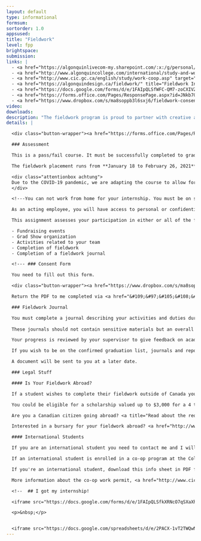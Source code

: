 ```yaml
---
layout: default
type: informational
formsum:
sortorder: 1.0
appsused:
title: "Fieldwork"
level: fpp
brightspace: 
submission:
links: |
  - <a href="https://algonquinlivecom-my.sharepoint.com/:x:/g/personal/paradia_algonquincollege_com/Ea7gnU-aDaNBnluYTBTyCCMBGdH6Ai8EYDFGJHSdIuElqg?e=d3j5EJ" target="_blank" title="Activity Log Spreadsheet">Activity Log Spreadsheet</a>
  - <a href="http://www.algonquincollege.com/international/study-and-work-abroad-2018/placement-abroad/" target="_blank" title="Fieldwork Abroad?">Fieldwork Abroad?</a>
  - <a href="http://www.cic.gc.ca/english/study/work-coop.asp" target="_blank" title="Fieldwork Info for Employers">Internation Student Work Permit</a>
  - <a href="https://algonquindesign.ca/fieldwork/" title="Fieldwork Info for Employers" target="_blank">Fieldwork Info for Employers</a>
  - <a href="https://docs.google.com/forms/d/e/1FAIpQLSfWFC-QM7-zoCXIVZZcprjPr9TaHt9B_ZlixE3Krz9-QVaxbA/viewform" title="Employers Fieldwork Request" target="_blank">Employers Fieldwork Request</a>
  - <a href="https://forms.office.com/Pages/ResponsePage.aspx?id=JNkb7GoKqUqqicmAMWwESfjne9J-c6VKlt4hDsO6Z5ZURUU5WFowU1MxVTdLQzNQVUc0NzVRTEpLWS4u" title="Form: I Got My Fieldwork!" target="_blank">I Got My Fieldwork!</a>
  - <a href="https://www.dropbox.com/s/ma8soppb3l6sxj6/fieldwork-consent-form-2020.pdf.zip?dl=1" title="Fieldwork Consent Form">Fieldwork Consent Form PDF</a>
video: 
downloads:
description: "The fieldwork program is proud to partner with creative agencies in Canada's National Capital Region and around the world. The goal of our fieldwork program is to initiate our students to the professional practice of graphic design in a safe, stimulating and productive workplace."
details: |

  <div class="button-wrapper"><a href="https://forms.office.com/Pages/ResponsePage.aspx?id=JNkb7GoKqUqqicmAMWwESfjne9J-c6VKlt4hDsO6Z5ZURE9IRExJVFZaWFJSUUJZM09XQTdRUEJVMC4u" title="I Got My Fieldwork" target="_blank" class="button">I Got My Fieldwork</a></div>

  ### Assessment

  This is a pass/fail course. It must be successfully completed to graduate from the Graphic Design program.

  The fieldwork placement runs from **January 18 to February 26, 2021**. You need to complete a minimum of 120 hours during the 6 week period. Students are expected to work the same hours as other employees.

  <div class="attentionbox achtung">
  Due to the COVID-19 pandemic, we are adapting the course to allow for a reduced number of 120 hours for Fieldwork. Remote work is permitted and encouraged, where appropriate for health reasons. You can also do freelance work, which was not normally an option.
  </div>

  <!---You can not work from home for your internship. You must be on site at your employer's place of business and be supervised.--->

  As an acting employee, you will have access to personal or confidential information about the firms and clients they are working with. You must recognize the importance of maintaining confidentiality. Failure to do so constitutes a serious breach of ethics which may result in expulsion from the placement. This would incur an 'incomplete' grade, which would mean you would need to repeat this course the next year.

  This assignment assesses your participation in either or all of the following:

  - Fundraising events
  - Grad Show organization
  - Activities related to your team
  - Completion of fieldwork
  - Completion of a fieldwork journal

  <!--- ### Consent Form

  You need to fill out this form.

  <div class="button-wrapper"><a href="https://www.dropbox.com/s/ma8soppb3l6sxj6/fieldwork-consent-form-2020.pdf.zip?dl=1" title="Fieldwork Consent Form" target="_blank" class="button">Download Consent Form</a></div>

  Return the PDF to me completed via <a href="&#109;&#97;&#105;&#108;&#116;&#111;&#58;&#112;&#97;&#114;&#97;&#100;&#105;&#97;&#64;&#97;&#108;&#103;&#111;&#110;&#113;&#117;&#105;&#110;&#99;&#111;&#108;&#108;&#101;&#103;&#101;&#46;&#99;&#111;&#109;">e-mail</a>. --->

  ### Fieldwork Journal

  You must complete a journal describing your activities and duties during fieldwork.
  
  These journals should not contain sensitive materials but an overall log of type of work done at your place of work.

  Your progress is reviewed by your supervisor to give feedback on academic performance, attendance and attitude. The program coordinator(s) may visit each workplace site during the six weeks to discuss the student’s progress with the employer, or discuss progress through a telephone conversation.

  If you wish to be on the confirmed graduation list, journals and reports must be submitted no later than two days before the conclusion of the placement.

  A document will be sent to you at a later date.

  ### Legal Stuff

  #### Is Your Fieldwork Abroad?

  If a student wishes to complete their fieldwork outside of Canada you should contact the Centre for International Studies here at the college for information about studies outside of Canada. Go to the link Apply for Funding&nbsp;to get additional information about study or work internationally.

  You could be eligible for a scholarship valued up to $3,000 for a 4 to 8 week placement.

  Are you a Canadian citizen going abroad? <a title="Read about the requirements" href="https://www.algonquincollege.com/international/" target="_blank" rel="noopener">Read about the requirements</a>.

  Interested in a bursary for your fieldwork abroad? <a href="http://www.algonquincollege.com/international/study-and-work-abroad-2018/placement-abroad/" target="_blank">Read more...</a>

  #### International Students

  If you are an international student you need to contact me and I will supply you with a required letter that you have to have signed by me to enable your eligibility to work in Canada for the required 6 weeks of placement in order for you to graduate.

  If an international student is enrolled in a co-op program at the College, the Cooperative Education office will assist the student in obtaining a work permit.

  If you're an international student, download this info sheet in PDF format from the downloads link.

  More information about the co-op work permit, <a href="http://www.cic.gc.ca/english/study/work-coop.asp" target="_blank">is found here</a>

  <!--  ## I got my internship!

  <iframe src="https://docs.google.com/forms/d/e/1FAIpQLSfkXRNcO7qSXaXhlLhSeFpLZpcqgHMiG_j5Pwi-_2z1dA_yeQ/viewform?embedded=true" width="760" height="1200">Loading...</iframe>

  <p>&nbsp;</p>


  <iframe src="https://docs.google.com/spreadsheets/d/e/2PACX-1vT2TWQwNcXNPy_WIEmDPvYbd7_kEgiH1Oqiv_hbChdkbLJvXU_uWjMl37K6SQTBvFr8hCCtS6H8kaRA/pubhtml?widget=true&amp;headers=false" width="760" height="1000"></iframe> -->
---
```


